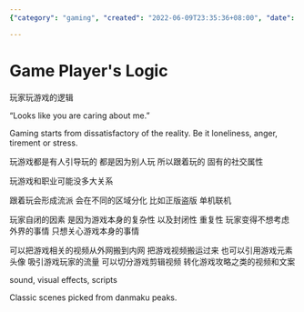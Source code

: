 ```yaml
---
{"category": "gaming", "created": "2022-06-09T23:35:36+08:00", "date": "2022-06-09 23:35:36", "description": "This article explores the psychology behind gaming, delving into the reasons why individuals turn to games for escape from reality and how it is influenced by peers. It also examines the formation of gaming subcultures based on legitimacy and play modes. Furthermore, it highlights the isolation that gamers might experience due to game characteristics and suggests incorporating game elements in content or repurposing footage into strategies and tutorials as ways to attract this audience.", "modified": "2022-06-09T23:52:36+08:00", "tags": ["gaming logic", "subcultures in gaming", "isolation and gaming", "gaming audience attraction", "game elements in content", "repurposing game footage", "gamer demographic"], "title": "Understanding the Psychology of Gaming and Its Impact on Community Formation"}

---
```


# Game Player's Logic

玩家玩游戏的逻辑

“Looks like you are caring about me.”

Gaming starts from dissatisfactory of the reality. Be it loneliness, anger, tirement or stress.

玩游戏都是有人引导玩的 都是因为别人玩 所以跟着玩的 固有的社交属性

玩游戏和职业可能没多大关系

跟着玩会形成流派 会在不同的区域分化 比如正版盗版 单机联机

玩家自闭的因素 是因为游戏本身的复杂性 以及封闭性 重复性 玩家变得不想考虑外界的事情 只想关心游戏本身的事情

可以把游戏相关的视频从外网搬到内网 把游戏视频搬运过来 也可以引用游戏元素 头像 吸引游戏玩家的流量 可以切分游戏剪辑视频 转化游戏攻略之类的视频和文案

sound, visual effects, scripts

Classic scenes picked from danmaku peaks.

